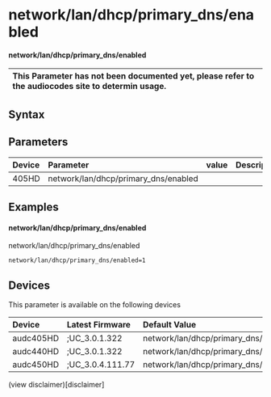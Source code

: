 ﻿---
description: network/lan/dhcp/primary_dns/enabled
search: false
---

# network/lan/dhcp/primary_dns/enabled

#### network/lan/dhcp/primary_dns/enabled


| This Parameter has not been documented yet, please refer to the audiocodes site to determin usage.  | 
| :--- |

## Syntax

## Parameters
|Device|Parameter|value|Description|
|:---|:---|:---|:---|
| 405HD | network/lan/dhcp/primary_dns/enabled |  |  |

## Examples
#### network/lan/dhcp/primary_dns/enabled

network/lan/dhcp/primary_dns/enabled

```
network/lan/dhcp/primary_dns/enabled=1
```

## Devices
This parameter is available on the following devices

| Device | Latest Firmware | Default Value |
|:---|:---|:---|
| audc405HD | ;UC_3.0.1.322 | network/lan/dhcp/primary_dns/enabled=1 
| audc440HD | ;UC_3.0.1.322 | network/lan/dhcp/primary_dns/enabled=1 
| audc450HD | ;UC_3.0.4.111.77 | network/lan/dhcp/primary_dns/enabled=1 

(view disclaimer)[disclaimer]
